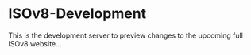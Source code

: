 # ISOv8-Development

This is the development server to preview changes to the upcoming full ISOv8 website...
